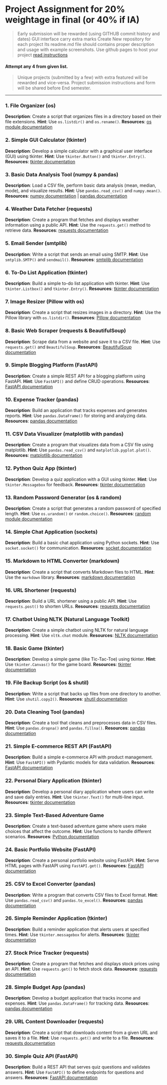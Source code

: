# Project Assignment for 20% weightage in final (or 40% if IA)

> Early submission will be rewarded (using GITHUB commit history and dates)
> GUI interface carry extra marks
> Create New repository for each project
> Its readme.md file should contains proper description and usage with example screenshots.
> Use github pages to host your project [read instructions](https://docs.github.com/en/pages/getting-started-with-github-pages/creating-a-github-pages-site)

#### Attempt any 4 from given list. 
> Unique projects (submitted by a few) with extra featured will be rewarded and vice-versa.
> Project submission instructions and form will be shared before End semester.

---

### 1. File Organizer (os)
**Description**: Create a script that organizes files in a directory based on their file extensions.
**Hint**: Use `os.listdir()` and `os.rename()`.
**Resources**: [os module documentation](https://docs.python.org/3/library/os.html)

### 2. Simple GUI Calculator (tkinter)
**Description**: Develop a simple calculator with a graphical user interface (GUI) using tkinter.
**Hint**: Use `tkinter.Button()` and `tkinter.Entry()`.
**Resources**: [tkinter documentation](https://docs.python.org/3/library/tkinter.html)

### 3. Basic Data Analysis Tool (numpy & pandas)
**Description**: Load a CSV file, perform basic data analysis (mean, median, mode), and visualize results.
**Hint**: Use `pandas.read_csv()` and `numpy.mean()`.
**Resources**: [numpy documentation](https://numpy.org/doc/stable/) | [pandas documentation](https://pandas.pydata.org/docs/)

### 4. Weather Data Fetcher (requests)
**Description**: Create a program that fetches and displays weather information using a public API.
**Hint**: Use the `requests.get()` method to retrieve data.
**Resources**: [requests documentation](https://docs.python-requests.org/en/latest/)

### 5. Email Sender (smtplib)
**Description**: Write a script that sends an email using SMTP.
**Hint**: Use `smtplib.SMTP()` and `sendmail()`.
**Resources**: [smtplib documentation](https://docs.python.org/3/library/smtplib.html)

### 6. To-Do List Application (tkinter)
**Description**: Build a simple to-do list application with tkinter.
**Hint**: Use `tkinter.Listbox()` and `tkinter.Entry()`.
**Resources**: [tkinter documentation](https://docs.python.org/3/library/tkinter.html)

### 7. Image Resizer (Pillow with os)
**Description**: Create a script that resizes images in a directory.
**Hint**: Use the Pillow library with `os.listdir()`.
**Resources**: [Pillow documentation](https://pillow.readthedocs.io/en/stable/)

### 8. Basic Web Scraper (requests & BeautifulSoup)
**Description**: Scrape data from a website and save it to a CSV file.
**Hint**: Use `requests.get()` and `BeautifulSoup`.
**Resources**: [BeautifulSoup documentation](https://www.crummy.com/software/BeautifulSoup/bs4/doc/)

### 9. Simple Blogging Platform (FastAPI)
**Description**: Create a simple REST API for a blogging platform using FastAPI.
**Hint**: Use `FastAPI()` and define CRUD operations.
**Resources**: [FastAPI documentation](https://fastapi.tiangolo.com/)

### 10. Expense Tracker (pandas)
**Description**: Build an application that tracks expenses and generates reports.
**Hint**: Use `pandas.DataFrame()` for storing and analyzing data.
**Resources**: [pandas documentation](https://pandas.pydata.org/docs/)

### 11. CSV Data Visualizer (matplotlib with pandas)
**Description**: Create a program that visualizes data from a CSV file using matplotlib.
**Hint**: Use `pandas.read_csv()` and `matplotlib.pyplot.plot()`.
**Resources**: [matplotlib documentation](https://matplotlib.org/stable/contents.html)

### 12. Python Quiz App (tkinter)
**Description**: Develop a quiz application with a GUI using tkinter.
**Hint**: Use `tkinter.Messagebox` for feedback.
**Resources**: [tkinter documentation](https://docs.python.org/3/library/tkinter.html)

### 13. Random Password Generator (os & random)
**Description**: Create a script that generates a random password of specified length.
**Hint**: Use `os.urandom()` or `random.choice()`.
**Resources**: [random module documentation](https://docs.python.org/3/library/random.html)

### 14. Simple Chat Application (sockets)
**Description**: Build a basic chat application using Python sockets.
**Hint**: Use `socket.socket()` for communication.
**Resources**: [socket documentation](https://docs.python.org/3/library/socket.html)

### 15. Markdown to HTML Converter (markdown)
**Description**: Create a script that converts Markdown files to HTML.
**Hint**: Use the `markdown` library.
**Resources**: [markdown documentation](https://github.com/Python-Markdown/markdown)

### 16. URL Shortener (requests)
**Description**: Build a URL shortener using a public API.
**Hint**: Use `requests.post()` to shorten URLs.
**Resources**: [requests documentation](https://docs.python-requests.org/en/latest/)

### 17. Chatbot Using NLTK (Natural Language Toolkit)
**Description**: Create a simple chatbot using NLTK for natural language processing.
**Hint**: Use `nltk.chat` module.
**Resources**: [NLTK documentation](https://www.nltk.org/)

### 18. Basic Game (tkinter)
**Description**: Develop a simple game (like Tic-Tac-Toe) using tkinter.
**Hint**: Use `tkinter.Canvas()` for the game board.
**Resources**: [tkinter documentation](https://docs.python.org/3/library/tkinter.html)

### 19. File Backup Script (os & shutil)
**Description**: Write a script that backs up files from one directory to another.
**Hint**: Use `shutil.copy2()`.
**Resources**: [shutil documentation](https://docs.python.org/3/library/shutil.html)

### 20. Data Cleaning Tool (pandas)
**Description**: Create a tool that cleans and preprocesses data in CSV files.
**Hint**: Use `pandas.dropna()` and `pandas.fillna()`.
**Resources**: [pandas documentation](https://pandas.pydata.org/docs/)

### 21. Simple E-commerce REST API (FastAPI)
**Description**: Build a simple e-commerce API with product management.
**Hint**: Use `FastAPI()` with Pydantic models for data validation.
**Resources**: [FastAPI documentation](https://fastapi.tiangolo.com/)

### 22. Personal Diary Application (tkinter)
**Description**: Develop a personal diary application where users can write and save daily entries.
**Hint**: Use `tkinter.Text()` for multi-line input.
**Resources**: [tkinter documentation](https://docs.python.org/3/library/tkinter.html)

### 23. Simple Text-Based Adventure Game
**Description**: Create a text-based adventure game where users make choices that affect the outcome.
**Hint**: Use functions to handle different scenarios.
**Resources**: [Python documentation](https://docs.python.org/3/tutorial/index.html)

### 24. Basic Portfolio Website (FastAPI)
**Description**: Create a personal portfolio website using FastAPI.
**Hint**: Serve HTML pages with FastAPI using `FastAPI.get()`.
**Resources**: [FastAPI documentation](https://fastapi.tiangolo.com/)

### 25. CSV to Excel Converter (pandas)
**Description**: Write a program that converts CSV files to Excel format.
**Hint**: Use `pandas.read_csv()` and `pandas.to_excel()`.
**Resources**: [pandas documentation](https://pandas.pydata.org/docs/)

### 26. Simple Reminder Application (tkinter)
**Description**: Build a reminder application that alerts users at specified times.
**Hint**: Use `tkinter.messagebox` for alerts.
**Resources**: [tkinter documentation](https://docs.python.org/3/library/tkinter.html)

### 27. Stock Price Tracker (requests)
**Description**: Create a program that fetches and displays stock prices using an API.
**Hint**: Use `requests.get()` to fetch stock data.
**Resources**: [requests documentation](https://docs.python-requests.org/en/latest/)

### 28. Simple Budget App (pandas)
**Description**: Develop a budget application that tracks income and expenses.
**Hint**: Use `pandas.DataFrame()` for tracking data.
**Resources**: [pandas documentation](https://pandas.pydata.org/docs/)

### 29. URL Content Downloader (requests)
**Description**: Create a script that downloads content from a given URL and saves it to a file.
**Hint**: Use `requests.get()` and write to a file.
**Resources**: [requests documentation](https://docs.python-requests.org/en/latest/)

### 30. Simple Quiz API (FastAPI)
**Description**: Build a REST API that serves quiz questions and validates answers.
**Hint**: Use `FastAPI()` to define endpoints for questions and answers.
**Resources**: [FastAPI documentation](https://fastapi.tiangolo.com/)
